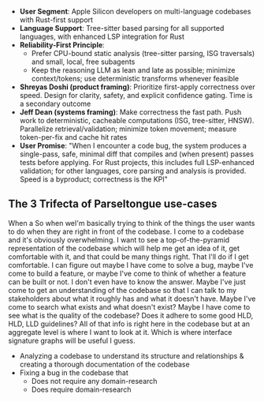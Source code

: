 - **User Segment**: Apple Silicon developers on multi-language codebases with Rust-first support
- **Language Support**: Tree-sitter based parsing for all supported languages, with enhanced LSP integration for Rust
- **Reliability-First Principle**:
    - Prefer CPU-bound static analysis (tree-sitter parsing, ISG traversals) and small, local, free subagents
    - Keep the reasoning LLM as lean and late as possible; minimize context/tokens; use deterministic transforms whenever feasible
- **Shreyas Doshi (product framing)**: Prioritize first-apply correctness over speed. Design for clarity, safety, and explicit confidence gating. Time is a secondary outcome
- **Jeff Dean (systems framing)**: Make correctness the fast path. Push work to deterministic, cacheable computations (ISG, tree-sitter, HNSW). Parallelize retrieval/validation; minimize token movement; measure token-per-fix and cache hit rates
- **User Promise**: "When I encounter a code bug, the system produces a single-pass, safe, minimal diff that compiles and (when present) passes tests before applying. For Rust projects, this includes full LSP-enhanced validation; for other languages, core parsing and analysis is provided. Speed is a byproduct; correctness is the KPI"


## The 3 Trifecta of Parseltongue use-cases

When a So when weI'm basically trying to think of the things the user wants to do when they are right in front of the codebase. I come to a codebase and it's obviously overwhelming. I want to see a top-of-the-pyramid representation of the codebase which will help me get an idea of it, get comfortable with it, and that could be many things right. That I'll do if I get comfortable. I can figure out maybe I have come to solve a bug, maybe I've come to build a feature, or maybe I've come to think of whether a feature can be built or not. I don't even have to know the answer. Maybe I've just come to get an understanding of the codebase so that I can talk to my stakeholders about what it roughly has and what it doesn't have. Maybe I've come to search what exists and what doesn't exist? Maybe I have come to see what is the quality of the codebase? Does it adhere to some good HLD, HLD, LLD guidelines? All of that info is right here in the codebase but at an aggregate level is where I want to look at it. Which is where interface signature graphs will be useful I guess.


- Analyzing a codebase to understand its structure and relationships & creating a thorough documentation of the codebase
- Fixing a bug in the codebase that
    - Does not require any domain-research
    - Does require domain-research



